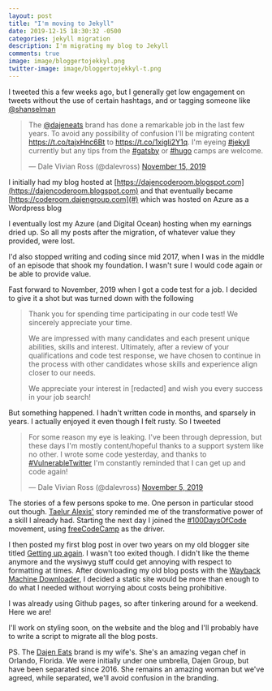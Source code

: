 ```yaml
---
layout: post
title: "I'm moving to Jekyll"
date: 2019-12-15 18:30:32 -0500
categories: jekyll migration
description: I'm migrating my blog to Jekyll
comments: true
image: image/bloggertojekkyl.png
twitter-image: image/bloggertojekkyl-t.png
---
```


I tweeted this a few weeks ago, but I generally get low engagement on tweets without the use of certain hashtags, and or tagging someone like <a href="https://twitter.com/shanselman">@shanselman</a>

<blockquote class="twitter-tweet"><p lang="en" dir="ltr">The <a href="https://twitter.com/DaJenEats?ref_src=twsrc%5Etfw">@dajeneats</a> brand has done a remarkable job in the last few years. To avoid any possibility of confusion I&#39;ll be migrating content <a href="https://t.co/tajxHnc6Bt">https://t.co/tajxHnc6Bt</a> to <a href="https://t.co/1xigli2Y1q">https://t.co/1xigli2Y1q</a>. I&#39;m eyeing <a href="https://twitter.com/hashtag/jekyll?src=hash&amp;ref_src=twsrc%5Etfw">#jekyll</a> currently but any tips from the <a href="https://twitter.com/hashtag/gatsby?src=hash&amp;ref_src=twsrc%5Etfw">#gatsby</a> or <a href="https://twitter.com/hashtag/hugo?src=hash&amp;ref_src=twsrc%5Etfw">#hugo</a> camps are welcome.</p>&mdash; Dale Vivian Ross (@dalevross) <a href="https://twitter.com/dalevross/status/1195373074889216000?ref_src=twsrc%5Etfw">November 15, 2019</a></blockquote>

I initially had my blog hosted at [https://dajencoderoom.blogspot.com](https://dajencoderoom.blogspot.com) and that eventually became [https://coderoom.dajengroup.com](#) which was hosted on Azure as a Wordpress blog

I eventually lost my Azure (and Digital Ocean) hosting when my earnings dried up. So all my posts after the migration, of whatever value they provided, were lost.

I'd also stopped writing and coding since mid 2017, when I was in the middle of an episode that shook my foundation. I wasn't sure I would code again or be able to provide value.

Fast forward to November, 2019 when I got a code test for a job. I decided to give it a shot but was turned down with the following

> Thank you for spending time participating in our code test! We sincerely appreciate your time.
>
> We are impressed with many candidates and each present unique abilities, skills and interest. Ultimately, after a review of your qualifications and code test response, we have chosen to continue in the process with other candidates whose skills and experience align closer to our needs.
>
> We appreciate your interest in [redacted] and wish you every success in your job search!

But something happened. I hadn't written code in months, and sparsely in years. I actually enjoyed it even though I felt rusty. So I tweeted

<blockquote class="twitter-tweet"><p lang="en" dir="ltr">For some reason my eye is leaking. I&#39;ve been through depression, but these days I&#39;m mostly content/hopeful thanks to a support system like no other. I wrote some code yesterday, and thanks to <a href="https://twitter.com/hashtag/VulnerableTwitter?src=hash&amp;ref_src=twsrc%5Etfw">#VulnerableTwitter</a> I&#39;m constantly reminded that I can get up and code again!</p>&mdash; Dale Vivian Ross (@dalevross) <a href="https://twitter.com/dalevross/status/1191797693322014721?ref_src=twsrc%5Etfw">November 5, 2019</a></blockquote> <script async src="https://platform.twitter.com/widgets.js" charset="utf-8"></script>

The stories of a few persons spoke to me. One person in particular stood out though. [Taelur Alexis&#39;][taelur] story reminded me of the transformative power of a skill I already had. Starting the next day I joined the [#100DaysOfCode][100doc] movement, using [freeCodeCamp][fcc] as the driver.

I then posted my first blog post in over two years on my old blogger site
titled [Getting up again][gua]. I wasn't too exited though. I didn't like the theme anymore and the wysiwyg stuff could get annoying with respect to formatting at times.
After downloading my old blog posts with the [Wayback Machine Downloader][wmd], I decided a static site would be more than enough to do what I needed without worrying about costs being prohibitive.

I was already using Github pages, so after tinkering around for a weekend. Here we are!

I'll work on styling soon, on the website and the blog and I'll probably have to write a script to migrate all the blog posts.

PS. The [Dajen Eats][dajen-eats] brand is my wife's. She's an amazing vegan chef in Orlando, Florida. We were initially under one umbrella, Dajen Group, but have been separated since 2016. She remains an amazing woman but we've agreed, while separated, we'll avoid confusion in the branding.

[taelur]: https://twitter.com/TaelurAlexis
[fcc]: https://freecodecamp.org
[100doc]: https://www.100daysofcode.com/
[gua]: https://blog.dalevross.com/2019/11/getting-up-again.html
[wmd]: https://github.com/hartator/wayback-machine-downloader
[dajen-eats]: http://dajeneats.com/
